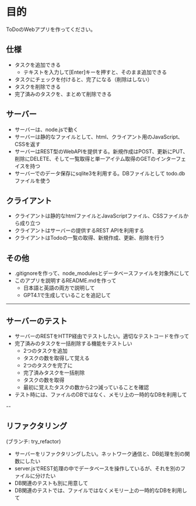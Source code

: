 # 目的

ToDoのWebアプリを作ってください。

## 仕様

- タスクを追加できる
    - テキストを入力して[Enter]キーを押すと、そのまま追加できる
- タスクにチェックを付けると、完了になる（削除はしない）
- タスクを削除できる
- 完了済みのタスクを、まとめて削除できる

## サーバー

- サーバーは、node.jsで動く
- サーバーは静的なファイルとして、html、クライアント用のJavaScript、CSSを返す
- サーバーはREST型のWebAPIを提供する。新規作成はPOST、更新にPUT、削除にDELETE、そして一覧取得と単一アイテム取得のGETのインターフェイスを持つ
- サーバーでのデータ保存にsqlite3を利用する。DBファイルとして todo.db ファイルを使う

## クライアント

- クライアントは静的なhtmlファイルとJavaScriptファイル、CSSファイルから成り立つ
- クライアントはサーバーの提供するREST APIを利用する
- クライアントはTodoの一覧の取得、新規作成、更新、削除を行う

## その他

- .gitignoreを作って、node_modulesとデータベースファイルを対象外にして
- このアプリを説明するREADME.mdを作って
    - 日本語と英語の両方で説明して
    - GPT4.1で生成していることを追記して


---

## サーバーのテスト

- サーバーのRESTをHTTP経由でテストしたい。適切なテストコードを作って
- 完了済みのタスクを一括削除する機能をテストしい
    - 2つのタスクを追加
    - タスクの数を取得して覚える
    - 2つのタスクを完了に
    - 完了済みタスクを一括削除
    - タスクの数を取得
    - 最初に覚えたタスクの数から2つ減っていることを確認
- テスト時には、ファイルのDBではなく、メモリ上の一時的なDBを利用して

--

## リファクタリング

(ブランチ: try_refactor)

- サーバーをリファクタリングしたい。ネットワーク通信と、DB処理を別の関数にしたい
- server.jsでREST処理の中でデータベースを操作しているが、それを別のファイルに分けたい
- DB関連のテストも別に用意して
- DB関連のテストでは、ファイルではなくメモリー上の一時的なDBを利用して



